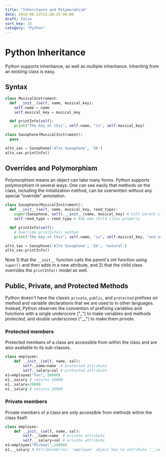 ```yaml
---
title: "Inheritance and Polymorphism"
date: 2019-06-23T22:20:25-04:00
draft: false
sort_key: 15
category: "Python"
---
```


# Python Inheritance

Python supports inheritance, as well as multiple inheritance. Inheriting from an
existing class is easy.

## Syntax

```python
class MusicalInstrument:
  def __init__(self, name, musical_key):
    self.name = name
    self.musical_key = musical_key

  def printInfo(self):
    print("The key of this", self.name, "is", self.musical_key)

class Saxophone(MusicalInstrument):
  pass

alto_sax = Saxophone('Alto Saxophone', 'Eb')
alto_sax.printInfo()
```

## Overrides and Polymorphism

Polymorphism means an object can take many forms. Python supports polymorphism
in several ways. One can see easily that methods on the class, including the
initialization method, can be overwritten without any special "override" annotation.

```python
class Saxophone(MusicalInstrument):
  def __init__(self, name, musical_key, reed_type):
    super(Saxophone, self).__init__(name, musical_key) # Call parent class init
    self.reed_type = reed_type # Add new child class property

  def printInfo(self):
    # Override printInfo() method
    print("The key of this", self.name, "is", self.musical_key, "and uses a", self.reed_type, "reed")

alto_sax = Saxophone('Alto Saxophone', 'Eb', 'natural')
alto_sax.printInfo()
```

Note 1) that the `__init__` function calls the parent's init function using `super()`
and then adds in a new attribute, and 2) that the child class overrides the `printInfo()`
model as well.

## Public, Private, and Protected Methods

Python doesn't have the classic `private`, `public`, and `protected` prefixes
on method and variable declarations that we are used to in other languages.
Instead, Python observes the convention of prefixing variables and functions with
a single underscore ("\_") to make variables and methods *protected*, and double underscores ("\_\_")
to make them *private*.

### Protected members

Protected members of a class are accessible from within the class and are also available to its sub-classes.

```python
class employee:
    def __init__(self, name, sal):
        self._name=name  # protected attribute
        self._salary=sal # protected attribute
e1=employee("Yan", 10000)
e1._salary # returns 10000
e1._salary=20000
e1._salary # returns 20000
```

### Private members

Private members of a class are only accessible from methods within the class itself.

```python
class employee:
    def __init__(self, name, sal):
        self.__name=name  # private attribute
        self.__salary=sal # private attribute
e1=employee("Michael",10000)
e1.__salary # AttributeError: 'employee' object has no attribute '__salary'
```
